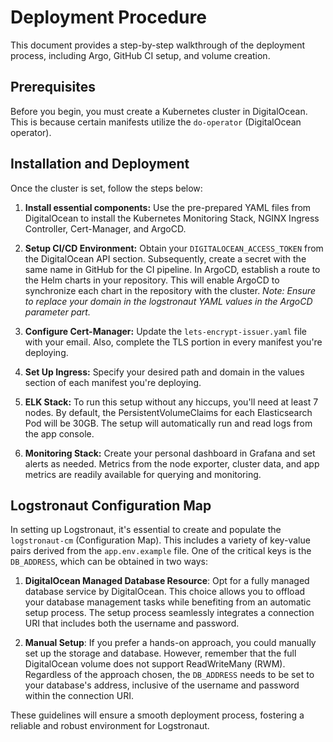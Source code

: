 # Deployment Procedure

This document provides a step-by-step walkthrough of the deployment process, including Argo, GitHub CI setup, and volume creation. 

## Prerequisites

Before you begin, you must create a Kubernetes cluster in DigitalOcean. This is because certain manifests utilize the `do-operator` (DigitalOcean operator). 

## Installation and Deployment

Once the cluster is set, follow the steps below:

1. **Install essential components:** Use the pre-prepared YAML files from DigitalOcean to install the Kubernetes Monitoring Stack, NGINX Ingress Controller, Cert-Manager, and ArgoCD.

2. **Setup CI/CD Environment:** Obtain your `DIGITALOCEAN_ACCESS_TOKEN` from the DigitalOcean API section. Subsequently, create a secret with the same name in GitHub for the CI pipeline. In ArgoCD, establish a route to the Helm charts in your repository. This will enable ArgoCD to synchronize each chart in the repository with the cluster. *Note: Ensure to replace your domain in the logstronaut YAML values in the ArgoCD parameter part.*

3. **Configure Cert-Manager:** Update the `lets-encrypt-issuer.yaml` file with your email. Also, complete the TLS portion in every manifest you're deploying.

4. **Set Up Ingress:** Specify your desired path and domain in the values section of each manifest you're deploying.

5. **ELK Stack:** To run this setup without any hiccups, you'll need at least 7 nodes. By default, the PersistentVolumeClaims for each Elasticsearch Pod will be 30GB. The setup will automatically run and read logs from the app console.

6. **Monitoring Stack:** Create your personal dashboard in Grafana and set alerts as needed. Metrics from the node exporter, cluster data, and app metrics are readily available for querying and monitoring.

## Logstronaut Configuration Map

In setting up Logstronaut, it's essential to create and populate the `logstronaut-cm` (Configuration Map). This includes a variety of key-value pairs derived from the `app.env.example` file. One of the critical keys is the `DB_ADDRESS`, which can be obtained in two ways:

1. **DigitalOcean Managed Database Resource**: Opt for a fully managed database service by DigitalOcean. This choice allows you to offload your database management tasks while benefiting from an automatic setup process. The setup process seamlessly integrates a connection URI that includes both the username and password.

2. **Manual Setup**: If you prefer a hands-on approach, you could manually set up the storage and database. However, remember that the full DigitalOcean volume does not support ReadWriteMany (RWM). Regardless of the approach chosen, the `DB_ADDRESS` needs to be set to your database's address, inclusive of the username and password within the connection URI.

These guidelines will ensure a smooth deployment process, fostering a reliable and robust environment for Logstronaut.